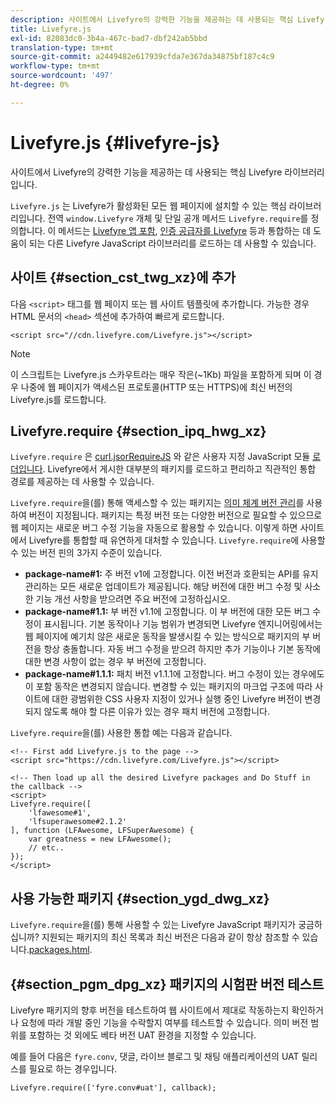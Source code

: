 ```yaml
---
description: 사이트에서 Livefyre의 강력한 기능을 제공하는 데 사용되는 핵심 Livefyre 라이브러리입니다.
title: Livefyre.js
exl-id: 82083dc0-3b4a-467c-bad7-dbf242ab5bbd
translation-type: tm+mt
source-git-commit: a2449482e617939cfda7e367da34875bf187c4c9
workflow-type: tm+mt
source-wordcount: '497'
ht-degree: 0%

---
```


# Livefyre.js {#livefyre-js}

사이트에서 Livefyre의 강력한 기능을 제공하는 데 사용되는 핵심 Livefyre 라이브러리입니다.

`Livefyre.js` 는 Livefyre가 활성화된 모든 웹 페이지에 설치할 수 있는 핵심 라이브러리입니다. 전역 `window.Livefyre` 개체 및 단일 공개 메서드 `Livefyre.require`를 정의합니다. 이 메서드는 [Livefyre 앱 포함](/help/implementation/c-getting-started/c-implementation-process/c-using-livefyre.js-to-create-customize-and-use-apps-on-your-site.md), [인증 공급자를 Livefyre](/help/implementation/t-about-identity-integration/t-about-identity-integration.md) 등과 통합하는 데 도움이 되는 다른 Livefyre JavaScript 라이브러리를 로드하는 데 사용할 수 있습니다.

## 사이트 {#section_cst_twg_xz}에 추가

다음 `<script>` 태그를 웹 페이지 또는 웹 사이트 템플릿에 추가합니다. 가능한 경우 HTML 문서의 `<head>` 섹션에 추가하여 빠르게 로드합니다.

```
<script src="//cdn.livefyre.com/Livefyre.js"></script>
```

>[!NOTE]
>
>이 스크립트는 Livefyre.js 스카우트라는 매우 작은(~1Kb) 파일을 포함하게 되며 이 경우 나중에 웹 페이지가 액세스된 프로토콜(HTTP 또는 HTTPS)에 최신 버전의 Livefyre.js를 로드합니다.

## Livefyre.require {#section_ipq_hwg_xz}

`Livefyre.require` 은  [curl.jsorRequireJS](https://github.com/cujojs/curl) 와 같은 사용자 지정 JavaScript 모듈  [로더입니다](https://requirejs.org/). Livefyre에서 게시한 대부분의 패키지를 로드하고 편리하고 직관적인 통합 경로를 제공하는 데 사용할 수 있습니다.

`Livefyre.require`을(를) 통해 액세스할 수 있는 패키지는 [의미 체계 버전 관리](https://semver.org/)를 사용하여 버전이 지정됩니다. 패키지는 특정 버전 또는 다양한 버전으로 필요할 수 있으므로 웹 페이지는 새로운 버그 수정 기능을 자동으로 활용할 수 있습니다. 이렇게 하면 사이트에서 Livefyre를 통합할 때 유연하게 대처할 수 있습니다. `Livefyre.require`에 사용할 수 있는 버전 핀의 3가지 수준이 있습니다.

* **package-name#1:** 주 버전 v1에 고정합니다. 이전 버전과 호환되는 API를 유지 관리하는 모든 새로운 업데이트가 제공됩니다. 해당 버전에 대한 버그 수정 및 사소한 기능 개선 사항을 받으려면 주요 버전에 고정하십시오.
* **package-name#1.1:** 부 버전 v1.1에 고정합니다. 이 부 버전에 대한 모든 버그 수정이 표시됩니다. 기본 동작이나 기능 범위가 변경되면 Livefyre 엔지니어링에서는 웹 페이지에 예기치 않은 새로운 동작을 발생시킬 수 있는 방식으로 패키지의 부 버전을 항상 충돌합니다. 자동 버그 수정을 받으려 하지만 추가 기능이나 기본 동작에 대한 변경 사항이 없는 경우 부 버전에 고정합니다.
* **package-name#1.1.1:** 패치 버전 v1.1.1에 고정합니다. 버그 수정이 있는 경우에도 이 포함 동작은 변경되지 않습니다. 변경할 수 있는 패키지의 마크업 구조에 따라 사이트에 대한 광범위한 CSS 사용자 지정이 있거나 실행 중인 Livefyre 버전이 변경되지 않도록 해야 할 다른 이유가 있는 경우 패치 버전에 고정합니다.

`Livefyre.require`을(를) 사용한 통합 예는 다음과 같습니다.

```
<!-- First add Livefyre.js to the page --> 
<script src="https://cdn.livefyre.com/Livefyre.js"></script> 
  
<!-- Then load up all the desired Livefyre packages and Do Stuff in the callback --> 
<script> 
Livefyre.require([ 
    'lfawesome#1', 
    'lfsuperawesome#2.1.2' 
], function (LFAwesome, LFSuperAwesome) { 
    var greatness = new LFAwesome(); 
    // etc.. 
}); 
</script>
```

## 사용 가능한 패키지 {#section_ygd_dwg_xz}

`Livefyre.require`을(를) 통해 사용할 수 있는 Livefyre JavaScript 패키지가 궁금하십니까? 지원되는 패키지의 최신 목록과 최신 버전은 다음과 같이 항상 참조할 수 있습니다.[packages.html](https://cdn.livefyre.com/packages.html).

## {#section_pgm_dpg_xz} 패키지의 시험판 버전 테스트

Livefyre 패키지의 향후 버전을 테스트하여 웹 사이트에서 제대로 작동하는지 확인하거나 요청에 따라 개발 중인 기능을 수락할지 여부를 테스트할 수 있습니다. 의미 버전 범위를 포함하는 것 외에도 베타 버전 UAT 환경을 지정할 수 있습니다.

예를 들어 다음은 `fyre.conv`, 댓글, 라이브 블로그 및 채팅 애플리케이션의 UAT 릴리스를 필요로 하는 경우입니다.

```
Livefyre.require(['fyre.conv#uat'], callback); 
```

